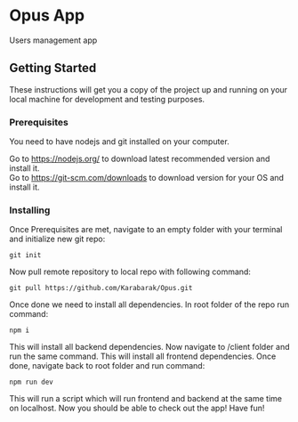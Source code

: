 # Opus App

Users management app

## Getting Started

These instructions will get you a copy of the project up and running on your local machine for development and testing purposes.

### Prerequisites

You need to have nodejs and git installed on your computer.

Go to https://nodejs.org/ to download latest recommended version and install it.  
Go to https://git-scm.com/downloads to download version for your OS and install it.



### Installing

Once Prerequisites are met, navigate to an empty folder with your terminal and initialize new git repo:
```
git init
```
Now pull remote repository to local repo with following command:
```
git pull https://github.com/Karabarak/Opus.git
```
Once done we need to install all dependencies. In root folder of the repo run command:
```
npm i
```
This will install all backend dependencies. Now navigate to /client folder and run the same command.
This will install all frontend dependencies. Once done, navigate back to root folder and run command:
```
npm run dev
```
This will run a script which will run frontend and backend at the same time on localhost.
Now you should be able to check out the app! Have fun!
